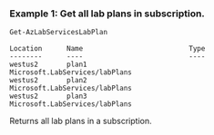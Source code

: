 ### Example 1: Get all lab plans in subscription.
```powershell
Get-AzLabServicesLabPlan
```

```output
Location      Name                          Type
--------      ----                          ----
westus2       plan1                         Microsoft.LabServices/labPlans
westus2       plan2                         Microsoft.LabServices/labPlans
westus2       plan3                         Microsoft.LabServices/labPlans
```
Returns all lab plans in a subscription.